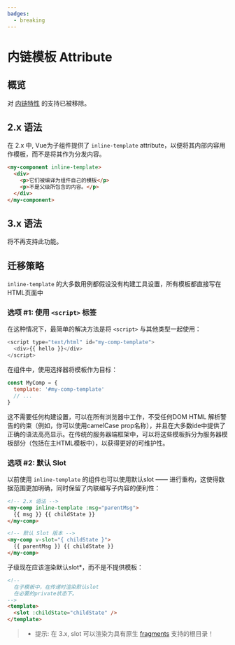 ```yaml
---
badges:
  - breaking
---
```


# 内链模板 Attribute <MigrationBadges :badges="$frontmatter.badges" />

## 概览

对 [内链特性](https://vuejs.org/v2/guide/components-edge-cases.html#Inline-Templates) 的支持已被移除。

## 2.x 语法

在 2.x 中, Vue为子组件提供了 `inline-template` attribute，以便将其内部内容用作模板，而不是将其作为分发内容。

```html
<my-component inline-template>
  <div>
    <p>它们被编译为组件自己的模板</p>
    <p>不是父级所包含的内容。</p>
  </div>
</my-component>
```

## 3.x 语法

将不再支持此功能。

## 迁移策略

`inline-template` 的大多数用例都假设没有构建工具设置，所有模板都直接写在HTML页面中

### 选项 #1: 使用 `<script>` 标签

在这种情况下，最简单的解决方法是将 `<script>` 与其他类型一起使用：

```js
<script type="text/html" id="my-comp-template">
  <div>{{ hello }}</div>
</script>
```

在组件中，使用选择器将模板作为目标：

```js
const MyComp = {
  template: '#my-comp-template'
  // ...
}
```

这不需要任何构建设置，可以在所有浏览器中工作，不受任何DOM HTML 解析警告的约束（例如，你可以使用camelCase prop名称），并且在大多数ide中提供了正确的语法高亮显示。在传统的服务器端框架中，可以将这些模板拆分为服务器模板部分（包括在主HTML模板中），以获得更好的可维护性。

### 选项 #2: 默认 Slot

以前使用 `inline-template` 的组件也可以使用默认slot —— 进行重构，这使得数据范围更加明确，同时保留了内联编写子内容的便利性：

```html
<!-- 2.x 语法 -->
<my-comp inline-template :msg="parentMsg">
  {{ msg }} {{ childState }}
</my-comp>

<!-- 默认 Slot 版本 -->
<my-comp v-slot="{ childState }">
  {{ parentMsg }} {{ childState }}
</my-comp>
```

子级现在应该渲染默认slot\*，而不是不提供模板：

```html
<!--
  在子模板中，在传递时渲染默认slot
  在必要的private状态下。
-->
<template>
  <slot :childState="childState" />
</template>
```

> - 提示: 在 3.x, slot 可以渲染为具有原生 [fragments](/guide/migration/fragments) 支持的根目录！

